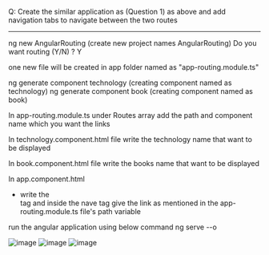 Q: Create the similar application as (Question 1) as above and add navigation tabs to navigate between the two routes


-----------------------------------------------------------------------------------


ng new AngularRouting 	(create new project names AngularRouting)
Do you want routing (Y/N) ? Y

one new file will be created in app folder named as "app-routing.module.ts"

ng generate component technology  	(creating component named as technology)
ng generate component book  	    (creating component named as book)


In app-routing.module.ts
under Routes array add the path and component name which you want the links

In technology.component.html file
write the technology name that want to be displayed

In book.component.html file
write the books name that want to be displayed

In app.component.html
- write the <nav> tag and inside the nave tag give the link as mentioned in the app-routing.module.ts file's path variable

run the angular application using below command 
ng serve --o

  
  ![image](https://user-images.githubusercontent.com/72671266/232974632-e0ae5e5a-c8dc-46fd-b96b-96dd044c80cf.png)
![image](https://user-images.githubusercontent.com/72671266/232974661-e6c8b2b7-b82c-4d8a-b964-05b46ec57d14.png)
  ![image](https://user-images.githubusercontent.com/72671266/232974707-27096075-abf7-400f-b1e1-dfeb53812483.png)

